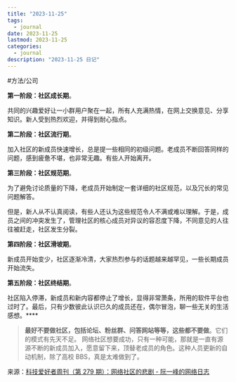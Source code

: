 ```yaml
---
title: "2023-11-25"
tags:
  - journal
date: 2023-11-25
lastmod: 2023-11-25
categories:
  - journal
description: "2023-11-25 日记"
---
```


#方法/公司

**第一阶段：社区成长期**。

共同的兴趣爱好让一小群用户聚在一起，所有人充满热情，在网上交换意见、分享知识。新人受到热烈欢迎，并得到耐心指点。

**第二阶段：社区流行期**。

加入社区的新成员快速增长，总是提一些相同的初级问题。老成员不断回答同样的问题，感到疲惫不堪，也非常无趣。有些人开始离开。

**第三阶段：社区规范期**。

为了避免讨论质量的下降，老成员开始制定一套详细的社区规范，以及冗长的常见问题解答。

但是，新人从不认真阅读，有些人还认为这些规范令人不满或难以理解。于是，成员之间的冲突发生了，管理社区的核心成员对异议的容忍度下降，不同意见的人往往被赶走，社区发生分裂。

**第四阶段：社区滑坡期**。

新成员开始变少，社区逐渐冷清，大家热烈参与的话题越来越罕见，一些长期成员开始流失。

**第五阶段：社区终结期**。

社区陷入停滞，新成员和新内容都停止了增长，显得非常萧条，所用的软件平台也过时了。最后，只有少数彼此认识已久的成员还在，偶尔冒泡，聊一些无关的生活感想。****

> **最好不要做社区，包括论坛、粉丝群、问答网站等等，这些都不要做**。它们的模式有先天不足。
> 网络社区想要成功，只有一种可能，那就是一直有源源不断的新成员加入，愿意留下来，顶替老成员的角色。这种人员更新的自动机制，除了高校 BBS，真是太难做到了。

来源：[科技爱好者周刊（第 279 期）：网络社区的悲剧 - 阮一峰的网络日志](http://www.ruanyifeng.com/blog/2023/11/weekly-issue-279.html)
